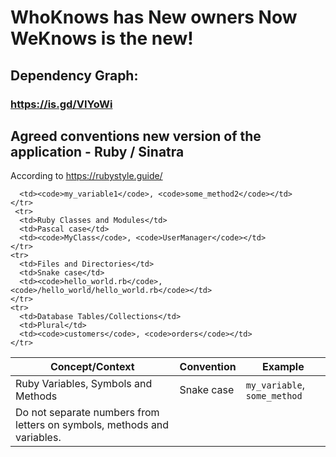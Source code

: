 # WhoKnows has New owners Now WeKnows is the new!

## Dependency Graph:
### https://is.gd/VIYoWi


## Agreed conventions new version of the application - Ruby / Sinatra
According to https://rubystyle.guide/ 

<table>
  <thead>
    <tr>
      <th>Concept/Context</th>
      <th>Convention</th>
      <th>Example</th>
    </tr>
  </thead>
  <tbody>
    <tr>
      <td>Ruby Variables, Symbols and Methods</td>
      <td>Snake case</td>
      <td><code>my_variable</code>, <code>some_method</code></td>
    </tr>
    <tr>
      <td>Do not separate numbers from letters on symbols, methods and variables.</td>
      
      <td><code>my_variable1</code>, <code>some_method2</code></td>
    </tr>
     <tr>
      <td>Ruby Classes and Modules</td>
      <td>Pascal case</td>
      <td><code>MyClass</code>, <code>UserManager</code></td>
    </tr> 
    <tr>
      <td>Files and Directories</td>
      <td>Snake case</td>
      <td><code>hello_world.rb</code>, <code>/hello_world/hello_world.rb</code></td>
    </tr>
    <tr>
      <td>Database Tables/Collections</td>
      <td>Plural</td>
      <td><code>customers</code>, <code>orders</code></td>
    </tr>
  </tbody>
</table>

